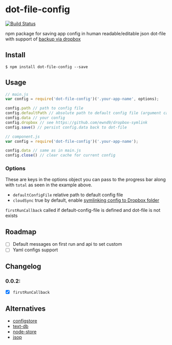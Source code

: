 # dot-file-config

[![Build Status](https://travis-ci.org/ewnd9/dot-file-config.svg?branch=master)](https://travis-ci.org/ewnd9/dot-file-config)

npm package for saving app config in human readable/editable json dot-file
with support of [backup via dropbox](https://github.com/ewnd9/dropbox-symlink)

## Install

```
$ npm install dot-file-config --save
```

## Usage

```javascript
// main.js
var config = require('dot-file-config')('.your-app-name', options);

config.path // path to config file
config.defaultPath // absolute path to default config file (argument can be relative)
config.data // your config
config.dropbox // see https://github.com/ewnd9/dropbox-symlink
config.save() // persist config.data back to dot-file

// component.js
var config = require('dot-file-config')('.your-app-name');

config.data // same as in main.js
config.close() // clear cache for current config
```

### Options

These are keys in the options object you can pass to the progress bar along with
`total` as seen in the example above.

- `defaultConfigFile` relative path to default config file
- `cloudSync` true by default, enable [symlinking config to Dropbox folder](https://github.com/ewnd9/dropbox-symlink)

`firstRunCallback` called if default-config-file is defined and dot-file is not exists

## Roadmap

- [ ] Default messages on first run and api to set custom
- [ ] Yaml configs support

## Changelog

### 0.0.2:

- [x] `firstRunCallback`

## Alternatives

- [configstore](https://github.com/yeoman/configstore)
- [text-db](https://github.com/asarode/text-db)
- [node-store](https://github.com/alexkwolfe/node-store)
- [jsop](https://github.com/typicode/jsop)
